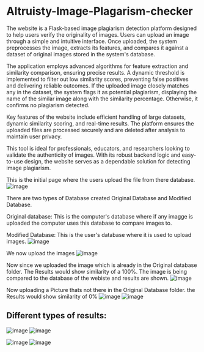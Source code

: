 # Altruisty-Image-Plagarism-checker
The website is a Flask-based image plagiarism detection platform designed to help users verify the originality of images. Users can upload an image through a simple and intuitive interface. Once uploaded, the system preprocesses the image, extracts its features, and compares it against a dataset of original images stored in the system's database.

The application employs advanced algorithms for feature extraction and similarity comparison, ensuring precise results. A dynamic threshold is implemented to filter out low similarity scores, preventing false positives and delivering reliable outcomes. If the uploaded image closely matches any in the dataset, the system flags it as potential plagiarism, displaying the name of the similar image along with the similarity percentage. Otherwise, it confirms no plagiarism detected.

Key features of the website include efficient handling of large datasets, dynamic similarity scoring, and real-time results. The platform ensures the uploaded files are processed securely and are deleted after analysis to maintain user privacy.

This tool is ideal for professionals, educators, and researchers looking to validate the authenticity of images. With its robust backend logic and easy-to-use design, the website serves as a dependable solution for detecting image plagiarism.

This is the initial page where the users upload the file from there database.
![image](https://github.com/user-attachments/assets/f64c1fe0-c83a-486f-a3fa-8f12ba821cd7)

There are two types of Database created Original Database and Modified Database.

Original database: This is the computer's database where if any imagge is uploaded the computer uses this database to compare images to.

Modified Database: This is the user's database where it is used to upload images.
![image](https://github.com/user-attachments/assets/863f34f5-29c7-4c51-89a5-4efbfd6f86d1)

We now upload the images 
![image](https://github.com/user-attachments/assets/7feb2ea1-b4e7-4233-a17c-f6b356f2b380)

Now since we uploaded the image which is already in the Original database folder. The Results would show similarity of a 100%.
The image is being compared to the database of the webiste and results are shown.
![image](https://github.com/user-attachments/assets/cec34d80-d9a7-43b7-8c17-127d65db72cf)

Now uploading a Picture thats not there in the Original Database folder. the Results would show similarity of 0%
![image](https://github.com/user-attachments/assets/c58b8e34-7a08-4256-bc73-d90987f7c309)
![image](https://github.com/user-attachments/assets/eea3afff-dc63-4c6b-b8db-8bc4e5e6bb7e)


## Different types of results:

![image](https://github.com/user-attachments/assets/01f3b13b-7594-461d-a12f-c61327adc275)
![image](https://github.com/user-attachments/assets/fca31379-aaad-4ef2-8198-6eec70740fb6)

![image](https://github.com/user-attachments/assets/cd06a8d0-438b-4dcb-a1d6-7d6a3adf4e54)
![image](https://github.com/user-attachments/assets/9891c078-a24d-45b1-b81e-0583a957f1f2)


